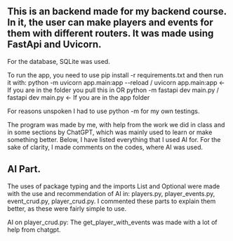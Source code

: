 This is an backend made for my backend course. In it, the user can make players and events for them with different routers. It was made using FastApi and Uvicorn.
------------------------------------------------------------------------------------------------------------------------------------------------------------------
For the database, SQLite was used. 

To run the app, you need to use pip install -r requirements.txt and then run it with:
python -m uvicorn app.main:app --reload / uvicorn app.main:app <- If you are in the folder you pull this in
OR
python -m fastapi dev main.py / fastapi dev main.py <- If you are in the app folder

For reasons unspoken I had to use python -m for my own testings.

The program was made by me, with help from the work we did in class and in some sections by ChatGPT, which was mainly used to learn or make something better. Below, I have listed everything that I used AI for. For the sake of clarity, I made comments on the codes, where AI was used.

AI Part.
--------------------------------------------------------------------------------------------------------------
The uses of package typing and the imports List and Optional were made with the use and recommendation of AI in: players.py, player_events.py, event_crud.py, player_crud.py.
I commented these parts to explain them better, as these were fairly simple to use.

AI on player_crud.py: The get_player_with_events was made with a lot of help from chatgpt.

